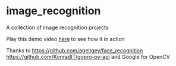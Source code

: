 # image_recognition
A collection of image recognition projects 

Play this demo video [here](https://ljsimpkin.github.io/portfolio/media/video/applause.mp4) to see how it in action

Thanks to
https://github.com/ageitgey/face_recognition
https://github.com/KonradIT/gopro-py-api
and Google for OpenCV
